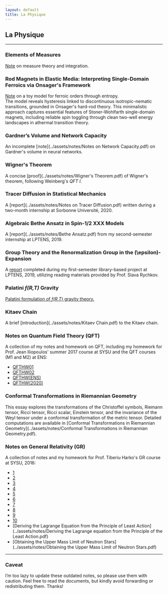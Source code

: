 ```yaml
---
layout: default
title: La Physique
---
```


## La Physique

---

### **Elements of Measures**  
[Note](../assets/notes/Measures.pdf) on measure theory and integration.

### **Rod Magnets in Elastic Media: Interpreting Single-Domain Ferroics via Onsager's Framework**  
[Note](https://arxiv.org/abs/2206.01811) on a toy model for ferroic orders through entropy.  
The model reveals hysteresis linked to discontinuous isotropic-nematic transitions, grounded in Onsager's hard-rod theory. This minimalistic approach captures essential features of Stoner-Wohlfarth single-domain magnets, including reliable spin toggling through clean two-well energy landscapes in athermal transition theory.

### **Gardner’s Volume and Network Capacity**  
An incomplete [note](../assets/notes/Notes on Network Capacity.pdf) on Gardner's volume in neural networks.

### **Wigner's Theorem**  
A concise [proof](../assets/notes/Wigner's Theorem.pdf) of Wigner's theorem, following Weinberg's *QFT I*.

### **Tracer Diffusion in Statistical Mechanics**  
A [report](../assets/notes/Notes on Tracer Diffusion.pdf) written during a two-month internship at Sorbonne Université, 2020.

### **Algebraic Bethe Ansatz in Spin-1/2 XXX Models**  
A [report](../assets/notes/Bethe Ansatz.pdf) from my second-semester internship at LPTENS, 2019.

### **Group Theory and the Renormalization Group in the \(\epsilon\)-Expansion**  
A [report](../assets/notes/Group_Theory_and_the_Renormalization_Group_in_the_Epsilon_Expansion.pdf) completed during my first-semester library-based project at LPTENS, 2019, utilizing reading materials provided by Prof. Slava Rychkov.

### **Palatini *f(R,T)* Gravity**  
[Palatini formulation of *f(R,T)* gravity theory.](https://link.springer.com/article/10.1140/epjc/s10052-018-5923-9)

### **Kitaev Chain**  
A brief [introduction](../assets/notes/Kitaev Chain.pdf) to the Kitaev chain.

### **Notes on Quantum Field Theory (QFT)**  
A collection of my notes and homework on QFT, including my homework for Prof. Jean Iliopoulos' summer 2017 course at SYSU and the QFT courses (M1 and M2) at ENS:  
- [QFTHW01](../assets/notes/QFTHW01.pdf)  
- [QFTHW02](../assets/notes/QFTHW02.pdf)  
- [QFTHW(ENS)](../assets/notes/QFTHW(ENS).pdf)  
- [QFTHW(2020)](../assets/notes/QFTHW(2020).pdf)

### **Conformal Transformations in Riemannian Geometry**  
This essay explores the transformations of the Christoffel symbols, Riemann tensor, Ricci tensor, Ricci scalar, Einstein tensor, and the invariance of the Weyl tensor under a conformal transformation of the metric tensor. Detailed computations are available in [Conformal Transformations in Riemannian Geometry](../assets/notes/Conformal Transformations in Riemannian Geometry.pdf).

### **Notes on General Relativity (GR)**  
A collection of notes and my homework for Prof. Tiberiu Harko's GR course at SYSU, 2016:  
- [1](../assets/notes/01.pdf)  
- [2](../assets/notes/02.pdf)  
- [3](../assets/notes/03.pdf)  
- [4](../assets/notes/04.pdf)  
- [5](../assets/notes/05.pdf)  
- [6](../assets/notes/06.pdf)  
- [7](../assets/notes/07.pdf)  
- [8](../assets/notes/08.pdf)  
- [9](../assets/notes/09.pdf)  
- [10](../assets/notes/10.pdf)  
- [Deriving the Lagrange Equation from the Principle of Least Action](../assets/notes/Deriving the Lagrange equation from the Principle of the Least Action.pdf)  
- [Obtaining the Upper Mass Limit of Neutron Stars](../assets/notes/Obtaining the Upper Mass Limit of Neutron Stars.pdf)

---

### **Caveat**  
I’m too lazy to update these outdated notes, so please use them with caution. Feel free to read the documents, but kindly avoid forwarding or redistributing them. Thanks!
